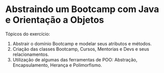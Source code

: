# Abstraindo um Bootcamp com Java e Orientação a Objetos

Tópicos do exercício:

1. Abstrair o domínio Bootcamp e modelar seus atributos e métodos.
2. Criação das classes Bootcamp, Cursos, Mentorias e Devs e seus relacionamentos.
3. Utilização de algumas das ferramentas de POO: Abstração, Encapsulamento, Herança e Polimorfismo.
